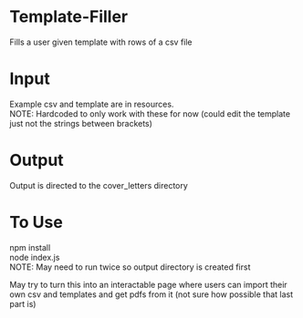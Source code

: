 # Template-Filler
Fills a user given template with rows of a csv file  

# Input
Example csv and template are in resources.  
NOTE: Hardcoded to only work with these for now (could edit the template just not the strings between brackets)  

# Output
Output is directed to the cover_letters directory  

# To Use
npm install  
node index.js  
NOTE: May need to run twice so output directory is created first  

May try to turn this into an interactable page where users can import their own csv and templates and get pdfs from it (not sure how possible that last part is)